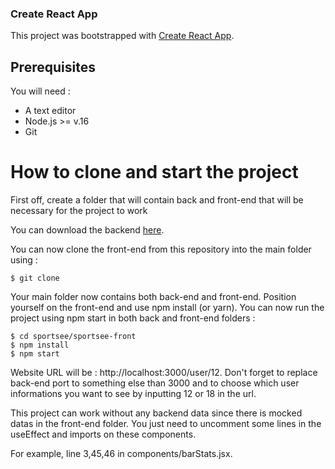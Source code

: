 ### Create React App

This project was bootstrapped with [Create React App](https://github.com/facebook/create-react-app).

## Prerequisites

You will need :

- A text editor
- Node.js >= v.16
- Git

# How to clone and start the project

First off, create a folder that will contain back and front-end that will be necessary for the project to work

You can download the backend [here](https://github.com/OpenClassrooms-Student-Center/P9-front-end-dashboard).

You can now clone the front-end from this repository into the main folder using :

```
$ git clone
```

Your main folder now contains both back-end and front-end.
Position yourself on the front-end and use npm install (or yarn).
You can now run the project using npm start in both back and front-end folders :

```
$ cd sportsee/sportsee-front
$ npm install
$ npm start
```

Website URL will be : http://localhost:3000/user/12.
Don't forget to replace back-end port to something else than 3000 and to choose which user informations you want to see by inputting 12 or 18 in the url.

This project can work without any backend data since there is mocked datas in the front-end folder.
You just need to uncomment some lines in the useEffect and imports on these components.

For example, line 3,45,46 in components/barStats.jsx.
